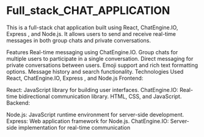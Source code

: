# Full_stack_CHAT_APPLICATION
This is a full-stack chat application built using React,  ChatEngine.IO, Express , and Node.js. It allows users to send and receive real-time messages in both group chats and private conversations.

Features
Real-time messaging using ChatEngine.IO.
Group chats for multiple users to participate in a single conversation.
Direct messaging for private conversations between users.
Emoji support and rich text formatting options.
Message history and search functionality.
Technologies Used React,  ChatEngine.IO, Express , and Node.js
Frontend:

React: JavaScript library for building user interfaces.
ChatEngine.IO: Real-time bidirectional communication library.
HTML, CSS, and JavaScript.
Backend:

Node.js: JavaScript runtime environment for server-side development.
Express: Web application framework for Node.js.
ChatEngine.IO: Server-side implementation for real-time communication
